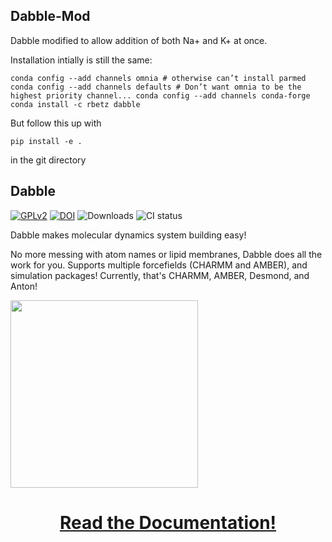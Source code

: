 ## Dabble-Mod ##
Dabble modified to allow addition of both Na+ and K+ at once.

Installation intially is still the same:

`conda config --add channels omnia # otherwise can’t install parmed
conda config --add channels defaults # Don’t want omnia to be the highest priority channel...
conda config --add channels conda-forge
conda install -c rbetz dabble`

But follow this up with

`pip install -e .`

in the git directory

## Dabble ##
[![GPLv2](https://img.shields.io/github/license/drorlab/dabble.svg)](http://www.gnu.org/licenses/old-licenses/gpl-2.0.en.html)
[![DOI](https://zenodo.org/badge/29268375.svg)](https://zenodo.org/badge/latestdoi/29268375)
![Downloads](https://anaconda.org/rbetz/dabble/badges/downloads.svg)
![CI status](https://img.shields.io/travis/Eigenstate/dabble.svg)

Dabble makes molecular dynamics system building easy!

No more messing with atom names or lipid membranes, Dabble does all the work for you.
Supports multiple forcefields (CHARMM and AMBER), and simulation packages! Currently,
that's CHARMM, AMBER, Desmond, and Anton!

[<img src="http://dabble.robinbetz.com/_images/dabblebox.png" width="300px">](http://dabble.robinbetz.com)

# <center> [Read the Documentation!](http://dabble.robinbetz.com) </center>

